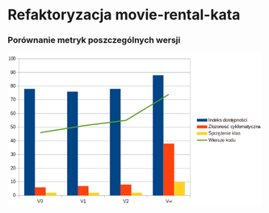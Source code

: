 ﻿# Refaktoryzacja movie-rental-kata

### Porównanie metryk poszczególnych wersji
![Wykres metryk kodu](Images/plot.png)